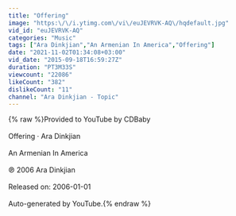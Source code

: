 ```yaml
---
title: "Offering"
image: "https:\/\/i.ytimg.com\/vi\/euJEVRVK-AQ\/hqdefault.jpg"
vid_id: "euJEVRVK-AQ"
categories: "Music"
tags: ["Ara Dinkjian","An Armenian In America","Offering"]
date: "2021-11-02T01:34:08+03:00"
vid_date: "2015-09-18T16:59:27Z"
duration: "PT3M33S"
viewcount: "22086"
likeCount: "382"
dislikeCount: "11"
channel: "Ara Dinkjian - Topic"
---
```

{% raw %}Provided to YouTube by CDBaby<br /><br />Offering · Ara Dinkjian<br /><br />An Armenian In America<br /><br />℗ 2006 Ara Dinkjian<br /><br />Released on: 2006-01-01<br /><br />Auto-generated by YouTube.{% endraw %}
